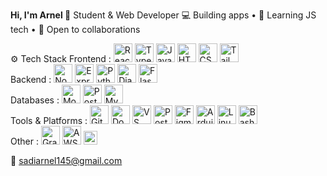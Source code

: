 **Hi, I'm Arnel 👋**
Student & Web Developer
💻 Building apps • 🧠 Learning JS tech • 🤝 Open to collaborations

⚙️ Tech Stack
Frontend : 
<img src="https://cdn.jsdelivr.net/gh/devicons/devicon/icons/react/react-original.svg" width="30" height="30" alt="React"/>
<img src="https://cdn.jsdelivr.net/gh/devicons/devicon/icons/typescript/typescript-original.svg" width="30" height="30" alt="TypeScript"/>
<img src="https://cdn.jsdelivr.net/gh/devicons/devicon/icons/javascript/javascript-original.svg" width="30" height="30" alt="JavaScript"/>
<img src="https://cdn.jsdelivr.net/gh/devicons/devicon/icons/html5/html5-original.svg" width="30" height="30" alt="HTML5"/>
<img src="https://cdn.jsdelivr.net/gh/devicons/devicon/icons/css3/css3-original.svg" width="30" height="30" alt="CSS3"/>
<img src="https://www.vectorlogo.zone/logos/tailwindcss/tailwindcss-icon.svg" width="30" height="30" alt="Tailwind CSS"/>  
Backend : 
<img src="https://cdn.jsdelivr.net/gh/devicons/devicon/icons/nodejs/nodejs-original.svg" width="30" height="30" alt="Node.js"/>
<img src="https://cdn.jsdelivr.net/gh/devicons/devicon/icons/express/express-original.svg" width="30" height="30" alt="Express"/>
<img src="https://cdn.jsdelivr.net/gh/devicons/devicon/icons/python/python-original.svg" width="30" height="30" alt="Python"/>
<img src="https://cdn.jsdelivr.net/gh/devicons/devicon/icons/django/django-plain.svg" width="30" height="30" alt="Django"/>
<img src="https://www.vectorlogo.zone/logos/palletsprojects_flask/palletsprojects_flask-icon.svg" width="30" height="30" alt="Flask"/>  
Databases : 
<img src="https://cdn.jsdelivr.net/gh/devicons/devicon/icons/mongodb/mongodb-original.svg" width="30" height="30" alt="MongoDB"/>
<img src="https://cdn.jsdelivr.net/gh/devicons/devicon/icons/postgresql/postgresql-original.svg" width="30" height="30" alt="PostgreSQL"/>
<img src="https://cdn.jsdelivr.net/gh/devicons/devicon/icons/mysql/mysql-original.svg" width="30" height="30" alt="MySQL"/>  
Tools & Platforms : 
<img src="https://cdn.jsdelivr.net/gh/devicons/devicon/icons/git/git-original.svg" width="30" height="30" alt="Git"/>
<img src="https://cdn.jsdelivr.net/gh/devicons/devicon/icons/docker/docker-original.svg" width="30" height="30" alt="Docker"/>
<img src="https://cdn.jsdelivr.net/gh/devicons/devicon/icons/vscode/vscode-original.svg" width="30" height="30" alt="VS Code"/>
<img src="https://www.vectorlogo.zone/logos/getpostman/getpostman-icon.svg" width="30" height="30" alt="Postman"/>
<img src="https://cdn.jsdelivr.net/gh/devicons/devicon/icons/figma/figma-original.svg" width="30" height="30" alt="Figma"/>
<img src="https://cdn.jsdelivr.net/gh/devicons/devicon/icons/arduino/arduino-original.svg" width="30" height="30" alt="Arduino"/>
<img src="https://cdn.jsdelivr.net/gh/devicons/devicon/icons/linux/linux-original.svg" width="30" height="30" alt="Linux"/>
<img src="https://cdn.jsdelivr.net/gh/devicons/devicon/icons/bash/bash-original.svg" width="30" height="30" alt="Bash"/>  
Other : 
<img src="https://cdn.jsdelivr.net/gh/devicons/devicon/icons/graphql/graphql-plain.svg" width="30" height="30" alt="GraphQL"/>
<img src="https://www.vectorlogo.zone/logos/amazon_aws/amazon_aws-icon.svg" width="30" height="30" alt="AWS"/>
<img src="https://img.shields.io/badge/REST%20API-005571?style=for-the-badge&logo=rest&logoColor=white" height="22" alt="REST API"/>  

📧 sadiarnel145@gmail.com

